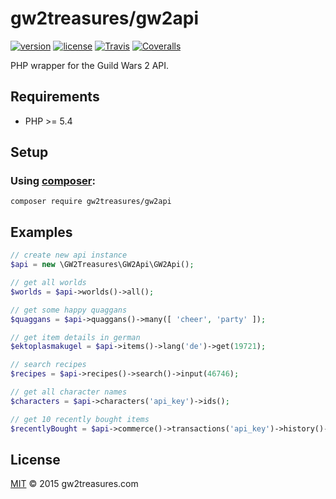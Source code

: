 # gw2treasures/gw2api

[![version](https://img.shields.io/packagist/v/gw2treasures/gw2api.svg?style=flat-square)](https://packagist.org/packages/gw2treasures/gw2api) [![license](https://img.shields.io/packagist/l/gw2treasures/gw2api.svg?style=flat-square)](https://packagist.org/packages/gw2treasures/gw2api) [![Travis](https://img.shields.io/travis/GW2Treasures/gw2api.svg?style=flat-square)](https://travis-ci.org/GW2Treasures/gw2api) [![Coveralls](https://img.shields.io/coveralls/GW2Treasures/gw2api/master.svg?style=flat-square)](https://coveralls.io/r/GW2Treasures/gw2api?branch=master)

PHP wrapper for the Guild Wars 2 API.

## Requirements

 - PHP >= 5.4

## Setup

### Using [composer](https://getcomposer.org):

```
composer require gw2treasures/gw2api
```

## Examples

```php
// create new api instance
$api = new \GW2Treasures\GW2Api\GW2Api();

// get all worlds
$worlds = $api->worlds()->all();

// get some happy quaggans
$quaggans = $api->quaggans()->many([ 'cheer', 'party' ]);

// get item details in german
$ektoplasmakugel = $api->items()->lang('de')->get(19721);

// search recipes
$recipes = $api->recipes()->search()->input(46746);

// get all character names
$characters = $api->characters('api_key')->ids();

// get 10 recently bought items
$recentlyBought = $api->commerce()->transactions('api_key')->history()->buys()->page(0, 10);
```

## License

[MIT](LICENSE) © 2015 gw2treasures.com
